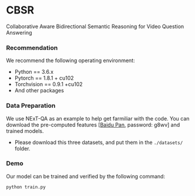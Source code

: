 # CBSR
Collaborative Aware Bidirectional Semantic Reasoning for Video Question Answering

### Recommendation
We recommend the following operating environment:
- Python == 3.6.x
- Pytorch == 1.8.1 + cu102
- Torchvision == 0.9.1 +cu102
- And other packages

### Data Preparation
We use NExT-QA as an example to help get farmiliar with the code. You can download the pre-computed features [[Baidu Pan](https://pan.baidu.com/s/1Hm-BFv0epUpJhHJMPkyKsA), password: g8wv] and trained models.

- Please download this three datasets, and put them in the `./datasets/` folder.

### Demo 
Our model can be trained and verified by the following command:
```bash
python train.py
```
